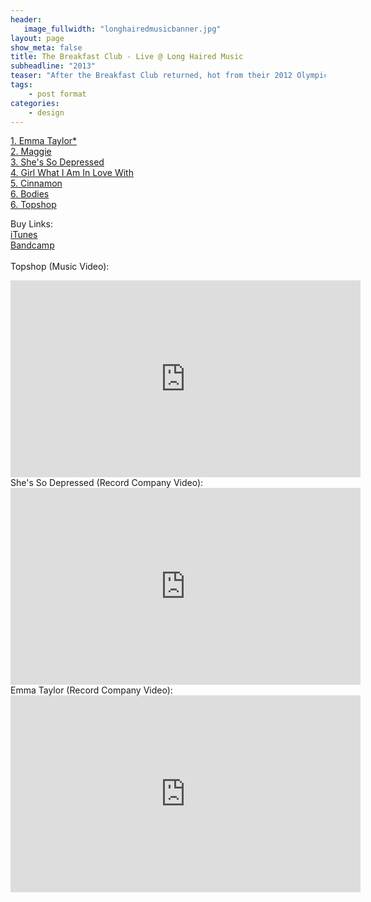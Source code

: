 ```yaml
---
header:
   image_fullwidth: "longhairedmusicbanner.jpg"
layout: page
show_meta: false
title: The Breakfast Club - Live @ Long Haired Music
subheadline: "2013"
teaser: "After the Breakfast Club returned, hot from their 2012 Olympic gigs, they went straight into the Long Haired Music studio to capture their live show. This record introduced the BC to the US, with 'She's So Depressed' played on the popular Justin Wayne Show..."
tags:
    - post format
categories:
    - design 
---
```

<!--more-->
 <a href="https://www.youtube.com/watch?v=Zh0B5DRxZPM">1. Emma Taylor*</a><br>
 <a href="https://itunes.apple.com/us/album/live-at-long-haired-music/id680255215">2. Maggie</a><br>
 <a href="https://youtu.be/HiKTbgnlUOA">3. She's So Depressed</a><br>
 <a href="https://itunes.apple.com/us/album/live-at-long-haired-music/id680255215">4. Girl What I Am In Love With</a><br>
 <a href="https://itunes.apple.com/us/album/live-at-long-haired-music/id680255215">5. Cinnamon</a><br>
  <a href="https://itunes.apple.com/us/album/live-at-long-haired-music/id680255215">6. Bodies</a><br>
    <a href="https://www.youtube.com/watch?v=7Iypgtv5WOU">6. Topshop</a><br>

Buy Links:<br>
  <a href="https://itunes.apple.com/us/album/live-at-long-haired-music/id680255215">iTunes</a><br>
   <a href="https://longhairedmusic.bandcamp.com/album/live-at-long-haired-music">Bandcamp</a><br>
<br>
Topshop (Music Video):<br>
  <iframe width="560" height="315" src="https://www.youtube.com/embed/7Iypgtv5WOU" frameborder="0" allowfullscreen></iframe><br>
  She's So Depressed (Record Company Video):<br>
  <iframe width="560" height="315" src="https://www.youtube.com/embed/HiKTbgnlUOA" frameborder="0" allowfullscreen></iframe><br>
Emma Taylor (Record Company Video):<br>
  <iframe width="560" height="315" src="https://www.youtube.com/embed/Zh0B5DRxZPM" frameborder="0" allowfullscreen></iframe><br>


